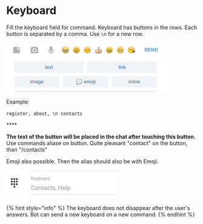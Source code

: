 # Keyboard

Fill the keyboard field for command. Keyboard has buttons in the rows. Each button is separated by a comma. Use `\n` for a new row.

![Keyboard in bot](../.gitbook/assets/image%20%283%29.png)

Example:

```text
register, about, \n contacts
```

\*\*\*\*

**The text of the button will be placed in the chat after touching this button.** Use commands aliase on button. Quite pleasant "contact" on the button, than "/contacts"

Emoji also possible. Then the alias should also be with Emoji.

![ Keyboard can be modified on command editing ](../.gitbook/assets/image%20%2828%29.png)

{% hint style="info" %}
The keyboard does not disappear after the user's answers. Bot can send a new keyboard on a new command.
{% endhint %}

